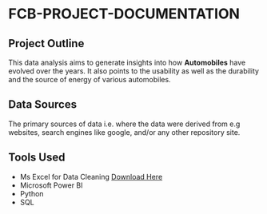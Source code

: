 # FCB-PROJECT-DOCUMENTATION

## Project Outline
This data analysis aims to generate insights into how **Automobiles** have evolved over the years. It also points to the usability as well as the durability and the source of energy of various automobiles.

## Data Sources
The primary sources of data i.e. where the data were derived from e.g websites, search engines like google, and/or any other repository site.

## Tools Used
- Ms Excel for Data Cleaning [Download Here](https://www.britannica.com/technology/automobile)
- Microsoft Power BI
- Python 
- SQL

